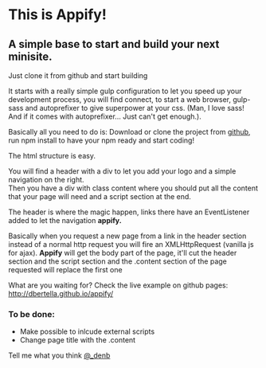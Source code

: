 <h1>This is Appify!</h1>

<h2>A simple base to start and build your next minisite.</h2>
<p>Just clone it from github and start building</p>

<p>It starts with a really simple gulp configuration to let you speed up your development process, you will find <span class="code">connect</span>, to start a web browser, <span class="code">gulp-sass</span> and <span class="code">autoprefixer</span> to give superpower at your css. (Man, I love sass! And if it comes with autoprefixer... Just can't get enough.).</p>

<p>Basically all you need to do is: Download or clone the project from <a href="https://github.com/dbertella/appify" target="_blank">github</a>, run <span class="code">npm install</span> to have your npm ready and start coding!</p>

<p>The html structure is easy.</p>

<p>You will find a <span class="code">header</span> with a div to let you add your logo and a simple navigation on the right. <br>
Then you have a div with class content where you should put all the content that your page will need and a <span class="code">script</span> section at the end.</p>

<p>The <span class="code">header</span> is where the magic happen, links there have an <span class="code">EventListener</span> added to let the navigation <strong>appify.</strong></p>

<p>Basically when you request a new page from a link in the <span class="code">header</span> section instead of a normal http request you will fire an <span class="code">XMLHttpRequest</span> (vanilla js for ajax). <strong>Appify</strong> will get the body part of the page, it'll cut the <span class="code">header</span> section and the <span class="code">script</span> section and the .content section of the page requested will replace the first one</p>

<p>What are you waiting for? Check the live example on github pages: <a href="http://dbertella.github.io/appify/">http://dbertella.github.io/appify/</a></p>

<h3>To be done:</h3>
<ul>
	<li>Make possible to inlcude external scripts</li>
	<li>Change page title with the .content</li>
</ul>

Tell me what you think <a href="https://twitter.com/_denb" target="_blank">@_denb</a></p>
